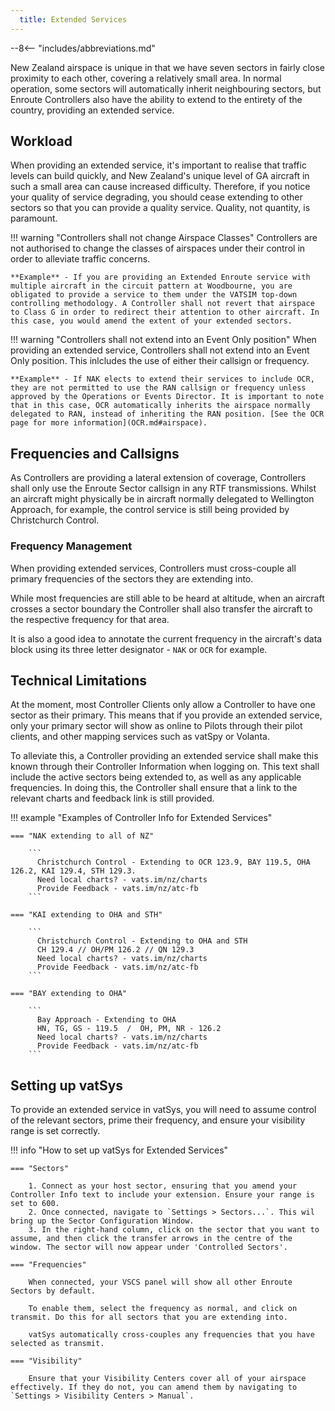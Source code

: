 ```yaml
---
  title: Extended Services
---
```


--8<-- "includes/abbreviations.md"

New Zealand airspace is unique in that we have seven sectors in fairly close proximity to each other, covering a relatively small area. In normal operation, some sectors will automatically inherit neighbouring sectors, but Enroute Controllers also have the ability to extend to the entirety of the country, providing an extended service.

##  Workload

When providing an extended service, it's important to realise that traffic levels can build quickly, and New Zealand's unique level of GA aircraft in such a small area can cause increased difficulty. Therefore, if you notice your quality of service degrading, you should cease extending to other sectors so that you can provide a quality service. Quality, not quantity, is paramount.

!!! warning "Controllers shall not change Airspace Classes"
    Controllers are not authorised to change the classes of airspaces under their control in order to alleviate traffic concerns.

    **Example** - If you are providing an Extended Enroute service with multiple aircraft in the circuit pattern at Woodbourne, you are obligated to provide a service to them under the VATSIM top-down controlling methodology. A Controller shall not revert that airspace to Class G in order to redirect their attention to other aircraft. In this case, you would amend the extent of your extended sectors.

!!! warning "Controllers shall not extend into an Event Only position"
    When providing an extended service, Controllers shall not extend into an Event Only position. This inlcludes the use of either their callsign or frequency.

    **Example** - If NAK elects to extend their services to include OCR, they are not permitted to use the RAN callsign or frequency unless approved by the Operations or Events Director. It is important to note that in this case, OCR automatically inherits the airspace normally delegated to RAN, instead of inheriting the RAN position. [See the OCR page for more information](OCR.md#airspace).

## Frequencies and Callsigns

As Controllers are providing a lateral extension of coverage, Controllers shall only use the Enroute Sector callsign in any RTF transmissions. Whilst an aircraft might physically be in aircraft normally delegated to Wellington Approach, for example, the control service is still being provided by Christchurch Control. 

### Frequency Management

When providing extended services, Controllers must cross-couple all primary frequencies of the sectors they are extending into. 

While most frequencies are still able to be heard at altitude, when an aircraft crosses a sector boundary the Controller shall also transfer the aircraft to the respective frequency for that area.

It is also a good idea to annotate the current frequency in the aircraft's data block using its three letter designator - `NAK` or `OCR` for example.

## Technical Limitations

At the moment, most Controller Clients only allow a Controller to have one sector as their primary. This means that if you provide an extended service, only your primary sector will show as online to Pilots through their pilot clients, and other mapping services such as vatSpy or Volanta.

To alleviate this, a Controller providing an extended service shall make this known through their Controller Information when logging on. This text shall include the active sectors being extended to, as well as any applicable frequencies. In doing this, the Controller shall ensure that a link to the relevant charts and feedback link is still provided.

!!! example "Examples of Controller Info for Extended Services"

    === "NAK extending to all of NZ"

        ```
          Christchurch Control - Extending to OCR 123.9, BAY 119.5, OHA 126.2, KAI 129.4, STH 129.3.
          Need local charts? - vats.im/nz/charts  
          Provide Feedback - vats.im/nz/atc-fb
        ```

    === "KAI extending to OHA and STH"

        ```
          Christchurch Control - Extending to OHA and STH
          CH 129.4 // OH/PM 126.2 // QN 129.3
          Need local charts? - vats.im/nz/charts
          Provide Feedback - vats.im/nz/atc-fb
        ```

    === "BAY extending to OHA"

        ```
          Bay Approach - Extending to OHA
          HN, TG, GS - 119.5  /  OH, PM, NR - 126.2
          Need local charts? - vats.im/nz/charts
          Provide Feedback - vats.im/nz/atc-fb
        ```

## Setting up vatSys

To provide an extended service in vatSys, you will need to assume control of the relevant sectors, prime their frequency, and ensure your visibility range is set correctly.

!!! info "How to set up vatSys for Extended Services"

    === "Sectors"

        1. Connect as your host sector, ensuring that you amend your Controller Info text to include your extension. Ensure your range is set to 600.
        2. Once connected, navigate to `Settings > Sectors...`. This wil bring up the Sector Configuration Window.
        3. In the right-hand column, click on the sector that you want to assume, and then click the transfer arrows in the centre of the window. The sector will now appear under 'Controlled Sectors'.

    === "Frequencies"

        When connected, your VSCS panel will show all other Enroute Sectors by default. 
        
        To enable them, select the frequency as normal, and click on transmit. Do this for all sectors that you are extending into. 

        vatSys automatically cross-couples any frequencies that you have selected as transmit.

    === "Visibility"

        Ensure that your Visibility Centers cover all of your airspace effectively. If they do not, you can amend them by navigating to `Settings > Visibility Centers > Manual`. 